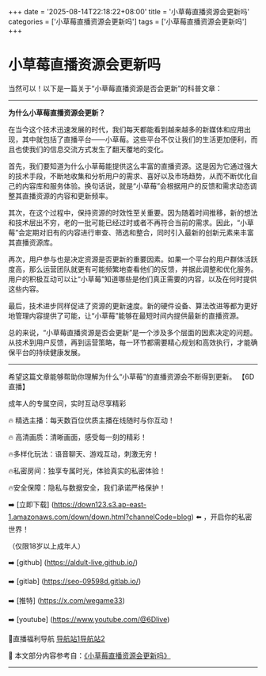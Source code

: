 +++
date = '2025-08-14T22:18:22+08:00'
title = '小草莓直播资源会更新吗'
categories = ['小草莓直播资源会更新吗']
tags = ['小草莓直播资源会更新吗']
+++

# 小草莓直播资源会更新吗

当然可以！以下是一篇关于“小草莓直播资源是否会更新”的科普文章：

---

**为什么小草莓直播资源会更新？**

在当今这个技术迅速发展的时代，我们每天都能看到越来越多的新媒体和应用出现，其中就包括了直播平台——小草莓。这些平台不仅让我们的生活更加便利，而且也使我们的信息交流方式发生了翻天覆地的变化。

首先，我们要知道为什么小草莓能提供这么丰富的直播资源。这是因为它通过强大的技术手段，不断地收集和分析用户的需求、喜好以及市场趋势，从而不断优化自己的内容库和服务体验。换句话说，就是“小草莓”会根据用户的反馈和需求动态调整其直播资源的内容和更新频率。

其次，在这个过程中，保持资源的时效性至关重要。因为随着时间推移，新的想法和技术层出不穷，老的一批可能已经过时或者不再符合当前的需求。因此，“小草莓”会定期对旧有的内容进行审查、筛选和整合，同时引入最新的创新元素来丰富其直播资源库。

再次，用户参与也是决定资源是否更新的重要因素。如果一个平台的用户群体活跃度高，那么运营团队就更有可能频繁地查看他们的反馈，并据此调整和优化服务。用户的积极互动可以让“小草莓”知道哪些是他们真正需要的内容，以及在何时提供这些内容。

最后，技术进步同样促进了资源的更新速度。新的硬件设备、算法改进等都为更好地管理内容提供了可能，让“小草莓”能够在最短时间内提供最新的直播资源。

总的来说，“小草莓直播资源是否会更新”是一个涉及多个层面的因素决定的问题。从技术到用户反馈，再到运营策略，每一环节都需要精心规划和高效执行，才能确保平台的持续健康发展。

---

希望这篇文章能够帮助你理解为什么“小草莓”的直播资源会不断得到更新。
【6D直播】

 成年人的专属空间，实时互动尽享精彩

🔥 精选主播：每天数百位优质主播在线随时与你互动！

🔥 高清画质：清晰画面，感受每一刻的精彩！

🔥多样化玩法：语音聊天、游戏互动，刺激无穷！

🔥私密房间：独享专属时光，体验真实的私密体验！

🔥安全保障：隐私与数据安全，我们承诺严格保护！

➡️ [立即下载] (https://down123.s3.ap-east-1.amazonaws.com/down/down.html?channelCode=blog) ⬅️ ，开启你的私密世界！

 （仅限18岁以上成年人）

➡️ [github] (https://aldult-live.github.io/)

➡️ [gitlab] (https://seo-09598d.gitlab.io/)

➡️ [推特] (https://x.com/wegame33)

➡️ [youtube] (https://www.youtube.com/@6Dlive)

🔞直播福利导航   [导航站1](https://webstack-86085a.gitlab.io/)[导航站2](https://onlygit123-2.github.io/)

📘 本文部分内容参考自：[《小草莓直播资源会更新吗》](https://webstack-hugo-14.pages.dev/)

---
